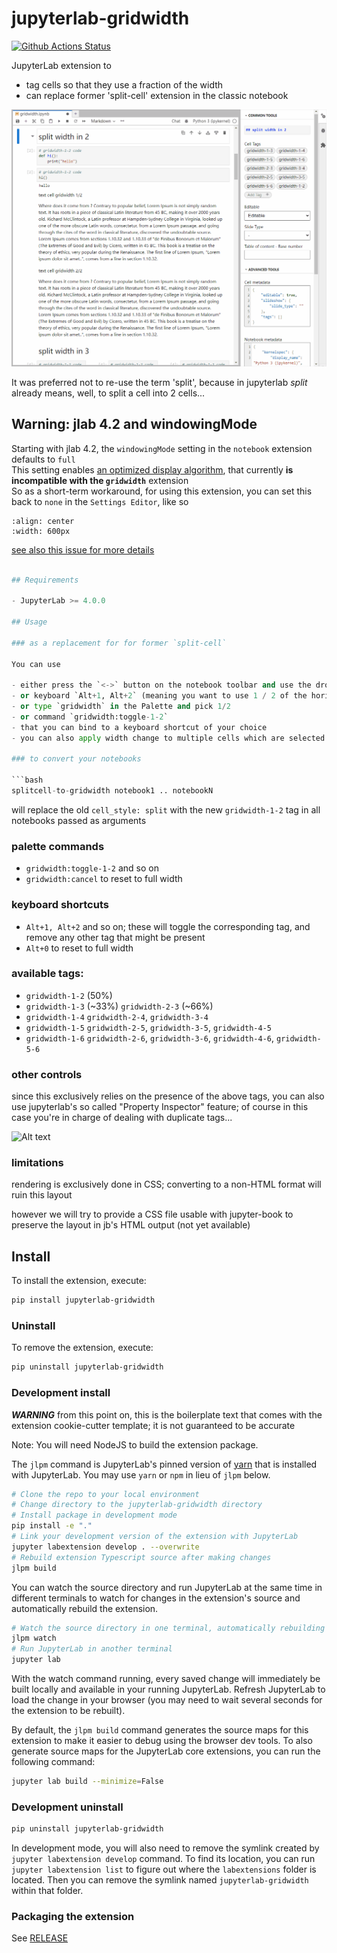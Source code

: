 # jupyterlab-gridwidth

[![Github Actions Status](https://github.com/parmentelat/jupyterlab-gridwidth/workflows/Build/badge.svg)](https://github.com/parmentelat/jupyterlab-gridwidth/actions/workflows/build.yml)

JupyterLab extension to

- tag cells so that they use a fraction of the width
- can replace former 'split-cell' extension in the classic notebook

![Use case gif demo](README-use-case.gif)

It was preferred not to re-use the term 'split', because in jupyterlab _split_ already means, well, to split a cell into 2 cells...

## Warning: jlab 4.2 and windowingMode

Starting with jlab 4.2, the `windowingMode` setting in the `notebook` extension defaults to `full`  
This setting enables [an optimized display algorithm](https://jupyterlab.readthedocs.io/en/stable/developer/performance.html#windowed-list), that currently **is incompatible with the `gridwidth`** extension  
So as a short-term workaround, for using this extension, you can set this back to `none` in the `Settings Editor`, like so

```{image} README-windowing-mode.png
:align: center
:width: 600px
```

[see also this issue for more details](https://github.com/parmentelat/jupyterlab-gridwidth/issues/16)

```python

## Requirements

- JupyterLab >= 4.0.0

## Usage

### as a replacement for for former `split-cell`

You can use

- either press the `<->` button on the notebook toolbar and use the drop down list to perform cell width adjustment (shown in the demo gif above)
- or keyboard `Alt+1, Alt+2` (meaning you want to use 1 / 2 of the horizontal space)
- or type `gridwidth` in the Palette and pick 1/2
- or command `gridwidth:toggle-1-2`
- that you can bind to a keyboard shortcut of your choice
- you can also apply width change to multiple cells which are selected (use `shift + click` or `shift + up/down` to select)

### to convert your notebooks

```bash
splitcell-to-gridwidth notebook1 .. notebookN
```

will replace the old `cell_style: split` with the new `gridwidth-1-2` tag in all
notebooks passed as arguments

### palette commands

- `gridwidth:toggle-1-2` and so on
- `gridwidth:cancel` to reset to full width

### keyboard shortcuts

- `Alt+1, Alt+2` and so on; these will toggle the corresponding tag, and
  remove any other tag that might be present
- `Alt+0` to reset to full width

### available tags:

- `gridwidth-1-2` (50%)
- `gridwidth-1-3` (~33%) `gridwidth-2-3` (~66%)
- `gridwidth-1-4` `gridwidth-2-4`, `gridwidth-3-4`
- `gridwidth-1-5` `gridwidth-2-5`, `gridwidth-3-5`, `gridwidth-4-5`
- `gridwidth-1-6` `gridwidth-2-6`, `gridwidth-3-6`, `gridwidth-4-6`, `gridwidth-5-6`

### other controls

since this exclusively relies on the presence of the above tags, you can also
use jupyterlab's so called "Property Inspector" feature; of course in this case
you're in charge of dealing with duplicate tags...

![Alt text](README-property-inspector.png)

### limitations

rendering is exclusively done in CSS; converting to a non-HTML format will ruin
this layout

however we will try to provide a CSS file usable with jupyter-book to
preserve the layout in jb's HTML output (not yet available)

## Install

To install the extension, execute:

```bash
pip install jupyterlab-gridwidth
```

### Uninstall

To remove the extension, execute:

```bash
pip uninstall jupyterlab-gridwidth
```

### Development install

**_WARNING_** from this point on, this is the boilerplate text that comes with
the extension cookie-cutter template; it is not guaranteed to be accurate

Note: You will need NodeJS to build the extension package.

The `jlpm` command is JupyterLab's pinned version of
[yarn](https://yarnpkg.com/) that is installed with JupyterLab. You may use
`yarn` or `npm` in lieu of `jlpm` below.

```bash
# Clone the repo to your local environment
# Change directory to the jupyterlab-gridwidth directory
# Install package in development mode
pip install -e "."
# Link your development version of the extension with JupyterLab
jupyter labextension develop . --overwrite
# Rebuild extension Typescript source after making changes
jlpm build
```

You can watch the source directory and run JupyterLab at the same time in
different terminals to watch for changes in the extension's source and
automatically rebuild the extension.

```bash
# Watch the source directory in one terminal, automatically rebuilding when needed
jlpm watch
# Run JupyterLab in another terminal
jupyter lab
```

With the watch command running, every saved change will immediately be built
locally and available in your running JupyterLab. Refresh JupyterLab to load the
change in your browser (you may need to wait several seconds for the extension
to be rebuilt).

By default, the `jlpm build` command generates the source maps for this
extension to make it easier to debug using the browser dev tools. To also
generate source maps for the JupyterLab core extensions, you can run the
following command:

```bash
jupyter lab build --minimize=False
```

### Development uninstall

```bash
pip uninstall jupyterlab-gridwidth
```

In development mode, you will also need to remove the symlink created by
`jupyter labextension develop` command. To find its location, you can run
`jupyter labextension list` to figure out where the `labextensions` folder is
located. Then you can remove the symlink named `jupyterlab-gridwidth` within
that folder.

### Packaging the extension

See [RELEASE](RELEASE.md)

